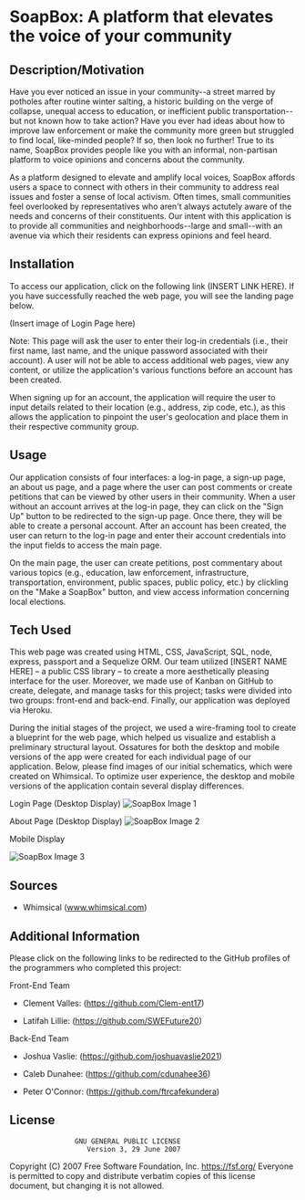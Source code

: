 # SoapBox: A platform that elevates the voice of your community

## Description/Motivation
Have you ever noticed an issue in your community--a street marred by potholes after routine winter salting, a historic building on the verge of collapse, unequal access to education, or inefficient public transportation--but not known how to take action? Have you ever had ideas about how to improve law enforcement or make the community more green but struggled to find local, like-minded people? If so, then look no further! True to its name, SoapBox provides people like you with an informal, non-partisan platform to voice opinions and concerns about the community.

As a platform designed to elevate and amplify local voices, SoapBox affords users a space to connect with others in their community to address real issues and foster a sense of local activism. Often times, small communities feel overlooked by representatives who aren't always actutely aware of the needs and concerns of their constituents. Our intent with this application is to provide all communities and neighborhoods--large and small--with an avenue via which their residents can express opinions and feel heard.


## Installation
To access our application, click on the following link (INSERT LINK HERE). If you have successfully reached the web page, you will see the landing page below.

(Insert image of Login Page here)

Note: This page will ask the user to enter their log-in credentials (i.e., their first name, last name, and the unique password associated with their account). A user will not be able to access additional web pages, view any content, or utilize the application's various functions before an account has been created.

When signing up for an account, the application will require the user to input details related to their location (e.g., address, zip code, etc.), as this allows the application to pinpoint the user's geolocation and place them in their respective community group.


## Usage
Our application consists of four interfaces: a log-in page, a sign-up page, an about us page, and a page where the user can post comments or create petitions that can be viewed by other users in their community. When a user without an account arrives at the log-in page, they can click on the "Sign Up" button to be redirected to the sign-up page. Once there, they will be able to create a personal account. After an account has been created, the user can return to the log-in page and enter their account credentials into the input fields to access the main page.

On the main page, the user can create petitions, post commentary about various topics (e.g., education, law enforcement, infrastructure, transportation, environment, public spaces, public policy, etc.) by clickling on the "Make a SoapBox" button, and view access information concerning local elections.

## Tech Used
This web page was created using HTML, CSS, JavaScript, SQL, node, express, passport and a Sequelize ORM. Our team utilized [INSERT NAME HERE] – a public CSS library – to create a more aesthetically pleasing interface for the user. Moreover, we made use of Kanban on GitHub to create, delegate, and manage tasks for this project; tasks were divided into two groups: front-end and back-end. Finally, our application was deployed via Heroku.

During the initial stages of the project, we used a wire-framing tool to create a blueprint for the web page, which helped us visualize and establish a preliminary structural layout. Ossatures for both the desktop and mobile versions of the app were created for each individual page of our application. Below, please find images of our initial schematics, which were created on Whimsical. To optimize user experience, the desktop and mobile versions of the application contain several display differences.

Login Page (Desktop Display)
![SoapBox Image 1](https://user-images.githubusercontent.com/71603259/110885660-41d37280-82b5-11eb-9dba-41ef74b80e69.GIF)

About Page (Desktop Display)
![SoapBox Image 2](https://user-images.githubusercontent.com/71603259/110885811-819a5a00-82b5-11eb-8738-4f38fde17eed.GIF)

Mobile Display

![SoapBox Image 3](https://user-images.githubusercontent.com/71603259/110885842-8ced8580-82b5-11eb-8fa7-3d0707871c43.GIF)

## Sources
- Whimsical (www.whimsical.com)


## Additional Information
Please click on the following links to be redirected to the GitHub profiles of the programmers who completed this project:

Front-End Team
- Clement Valles: (https://github.com/Clem-ent17)

- Latifah Lillie: (https://github.com/SWEFuture20)

Back-End Team
- Joshua Vaslie: (https://github.com/joshuavaslie2021)

- Caleb Dunahee: (https://github.com/cdunahee36)

- Peter O'Connor: (https://github.com/ftrcafekundera)

## License
                    GNU GENERAL PUBLIC LICENSE
                       Version 3, 29 June 2007

 Copyright (C) 2007 Free Software Foundation, Inc. <https://fsf.org/>
 Everyone is permitted to copy and distribute verbatim copies
 of this license document, but changing it is not allowed.
